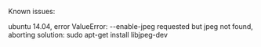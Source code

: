 Known issues:

ubuntu 14.04, error  ValueError: --enable-jpeg requested but jpeg not found, aborting
solution: sudo apt-get install libjpeg-dev
